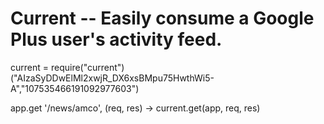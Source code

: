 # Current -- Easily consume a Google Plus user's activity feed.

current = require("current")("AIzaSyDDwElMl2xwjR_DX6xsBMpu75HwthWi5-A","107535466191092977603")

app.get '/news/amco', (req, res) ->
   current.get(app, req, res)